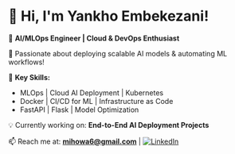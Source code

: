 # 👋 Hi, I'm Yankho Embekezani!  
🚀 **AI/MLOps Engineer | Cloud & DevOps Enthusiast**  

🌟 Passionate about deploying scalable AI models & automating ML workflows!  

🔹 **Key Skills:**  
- MLOps | Cloud AI Deployment | Kubernetes  
- Docker | CI/CD for ML | Infrastructure as Code  
- FastAPI | Flask | Model Optimization  

💡 Currently working on: **End-to-End AI Deployment Projects** 

📫 Reach me at: **mihowa6@gmail.com** | [![LinkedIn](https://img.shields.io/badge/LinkedIn-Connect-blue?logo=linkedin)](www.linkedin.com/in/yankhoembekezani) 
